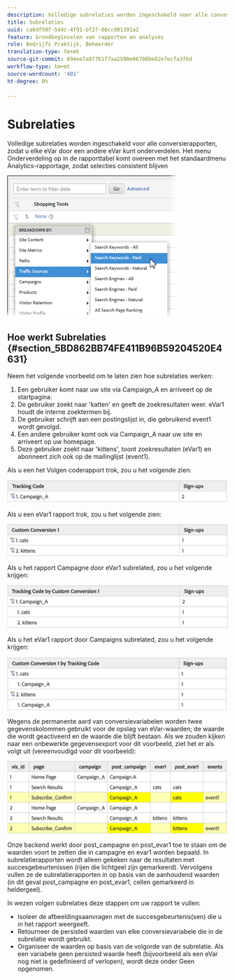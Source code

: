```yaml
---
description: Volledige subrelaties worden ingeschakeld voor alle conversierapporten, zodat u elke eVar door een andere eVar kunt onderverdelen. Het menu Onderverdeling op in de rapporttabel komt overeen met het standaardmenu Analytics-rapportage, zodat selecties consistent blijven
title: Subrelaties
uuid: ca6df50f-5d4c-4f91-bf27-86ccd01391a2
feature: Grondbeginselen van rapporten en analyses
role: Bedrijfs Praktijk, Beheerder
translation-type: tm+mt
source-git-commit: 894ee7a8f761f7aa2590e06708be82e7ecfa3f6d
workflow-type: tm+mt
source-wordcount: '401'
ht-degree: 0%

---
```



# Subrelaties

Volledige subrelaties worden ingeschakeld voor alle conversierapporten, zodat u elke eVar door een andere eVar kunt onderverdelen. Het menu Onderverdeling op in de rapporttabel komt overeen met het standaardmenu Analytics-rapportage, zodat selecties consistent blijven

![](assets/subrelations.png)

## Hoe werkt Subrelaties {#section_5BD862BB74FE411B96B59204520E4631}

Neem het volgende voorbeeld om te laten zien hoe subrelaties werken:

1. Een gebruiker komt naar uw site via Campaign_A en arriveert op de startpagina.
1. De gebruiker zoekt naar &#39;katten&#39; en geeft de zoekresultaten weer. eVar1 houdt de interne zoektermen bij.
1. De gebruiker schrijft aan een postingslijst in, die gebruikend event1 wordt gevolgd.
1. Een andere gebruiker komt ook via Campaign_A naar uw site en arriveert op uw homepage.
1. Deze gebruiker zoekt naar &#39;kittens&#39;, toont zoekresultaten (eVar1) en abonneert zich ook op de mailinglijst (event1).

Als u een het Volgen coderapport trok, zou u het volgende zien:

![](assets/subrel_1.png)

Als u een eVar1 rapport trok, zou u het volgende zien:

![](assets/subrel_2.png)

Als u het rapport Campagne door eVar1 subrelated, zou u het volgende krijgen:

![](assets/subrel_3.png)

Als u het eVar1 rapport door Campaigns subrelated, zou u het volgende krijgen:

![](assets/subrel_4.png)

Wegens de permanente aard van conversievariabelen worden twee gegevenskolommen gebruikt voor de opslag van eVar-waarden; de waarde die wordt geactiveerd en de waarde die blijft bestaan. Als we zouden kijken naar een onbewerkte gegevensexport voor dit voorbeeld, ziet het er als volgt uit (vereenvoudigd voor dit voorbeeld):

![](assets/subrel_5.png)

Onze backend werkt door post_campagne en post_evar1 toe te staan om de waarden voort te zetten die in campagne en evar1 worden bepaald. In subrelatierapporten wordt alleen gekeken naar de resultaten met succesgebeurtenissen (rijen die lichtgeel zijn gemarkeerd). Vervolgens vullen ze de subrelatierapporten in op basis van de aanhoudend waarden (in dit geval post_campagne en post_evar1, cellen gemarkeerd in heldergeel).

In wezen volgen subrelaties deze stappen om uw rapport te vullen:

* Isoleer de afbeeldingsaanvragen met de succesgebeurtenis(sen) die u in het rapport weergeeft.
* Retourneer de persisted waarden van elke conversievariabele die in de subrelatie wordt gebruikt.
* Organiseer de waarden op basis van de volgorde van de subrelatie. Als een variabele geen persisted waarde heeft (bijvoorbeeld als een eVar nog niet is gedefinieerd of verlopen), wordt deze onder Geen opgenomen.

